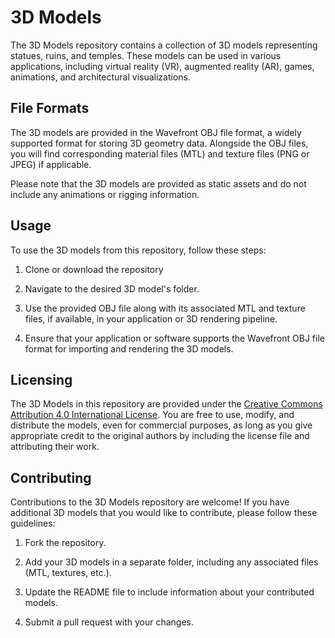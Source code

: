 # 3D Models

The 3D Models repository contains a collection of 3D models representing statues, ruins, and temples. These models can be used in various applications, including virtual reality (VR), augmented reality (AR), games, animations, and architectural visualizations.

## File Formats

The 3D models are provided in the Wavefront OBJ file format, a widely supported format for storing 3D geometry data. Alongside the OBJ files, you will find corresponding material files (MTL) and texture files (PNG or JPEG) if applicable.

Please note that the 3D models are provided as static assets and do not include any animations or rigging information.

## Usage

To use the 3D models from this repository, follow these steps:

1. Clone or download the repository

2. Navigate to the desired 3D model's folder.

3. Use the provided OBJ file along with its associated MTL and texture files, if available, in your application or 3D rendering pipeline.

4. Ensure that your application or software supports the Wavefront OBJ file format for importing and rendering the 3D models.

## Licensing

The 3D Models in this repository are provided under the [Creative Commons Attribution 4.0 International License](LICENSE). You are free to use, modify, and distribute the models, even for commercial purposes, as long as you give appropriate credit to the original authors by including the license file and attributing their work.

## Contributing

Contributions to the 3D Models repository are welcome! If you have additional 3D models that you would like to contribute, please follow these guidelines:

1. Fork the repository.

2. Add your 3D models in a separate folder, including any associated files (MTL, textures, etc.).

3. Update the README file to include information about your contributed models.

4. Submit a pull request with your changes.
